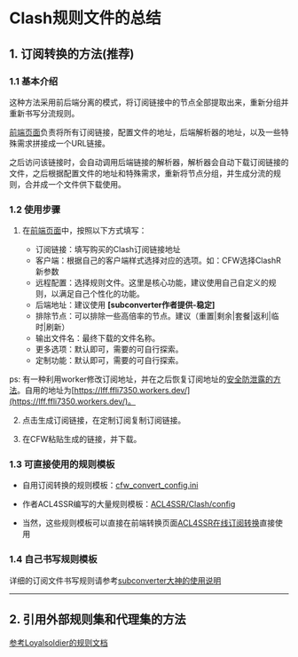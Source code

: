 # Clash规则文件的总结 

## 1. 订阅转换的方法(推荐) 

### 1.1 基本介绍

这种方法采用前后端分离的模式，将订阅链接中的节点全部提取出来，重新分组并重新书写分流规则。

[前端页面](https://acl4ssr-sub.github.io/)负责将所有订阅链接，配置文件的地址，后端解析器的地址，以及一些特殊需求拼接成一个URL链接。

之后访问该链接时，会自动调用后端链接的解析器，解析器会自动下载订阅链接的文件，之后根据配置文件的地址和特殊需求，重新将节点分组，并生成分流的规则，合并成一个文件供下载使用。

### 1.2 使用步骤

1. 在[前端页面](https://acl4ssr-sub.github.io/)中，按照以下方式填写：

   - 订阅链接：填写购买的Clash订阅链接地址
   - 客户端：根据自己的客户端样式选择对应的选项。如：CFW选择ClashR新参数
   - 远程配置：选择规则文件。这里是核心功能，建议使用自己自定义的规则，以满足自己个性化的功能。
   - 后端地址：建议使用 **\[subconverter作者提供-稳定\]**
   - 排除节点：可以排除一些高倍率的节点。建议（重置|剩余|套餐|返利|临时|刷新）
   - 输出文件名：最终下载的文件名称。
   - 更多选项：默认即可，需要的可自行探索。
   - 定制功能：默认即可，需要的可自行探索。

ps: 有一种利用worker修改订阅地址，并在之后恢复订阅地址的[安全防泄露的方法](https://github.com/bulianglin/psub/tree/main)。自用的地址为[https://lff.ffli7350.workers.dev/](https://lff.ffli7350.workers.dev/)。

2. 点击生成订阅链接，在定制订阅复制订阅链接。

3. 在CFW粘贴生成的链接，并下载。

### 1.3 可直接使用的规则模板

- 自用订阅转换的规则模板：[cfw_convert_config.ini](https://raw.githubusercontent.com/lifeifan38324/ClashConfig/main/cfw_convert_config.ini)

- 作者ACL4SSR编写的大量规则模板：[ACL4SSR/Clash/config](https://github.com/ACL4SSR/ACL4SSR/tree/master/Clash/config)

- 当然，这些规则模板可以直接在前端转换页面[ACL4SSR在线订阅转换](https://acl4ssr-sub.github.io/)直接使用

### 1.4 自己书写规则模板

详细的订阅文件书写规则请参考[subconverter大神的使用说明](https://github.com/tindy2013/subconverter/blob/master/README-cn.md#%E9%85%8D%E7%BD%AE%E6%96%87%E4%BB%B6) 


---
## 2. 引用外部规则集和代理集的方法 
[参考Loyalsoldier的规则文档](https://github.com/Loyalsoldier/clash-rules#%E7%AE%80%E4%BB%8B) 

